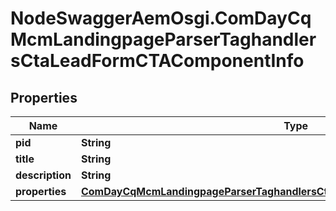 # NodeSwaggerAemOsgi.ComDayCqMcmLandingpageParserTaghandlersCtaLeadFormCTAComponentInfo

## Properties
Name | Type | Description | Notes
------------ | ------------- | ------------- | -------------
**pid** | **String** |  | [optional] 
**title** | **String** |  | [optional] 
**description** | **String** |  | [optional] 
**properties** | [**ComDayCqMcmLandingpageParserTaghandlersCtaLeadFormCTAComponentProperties**](ComDayCqMcmLandingpageParserTaghandlersCtaLeadFormCTAComponentProperties.md) |  | [optional] 



